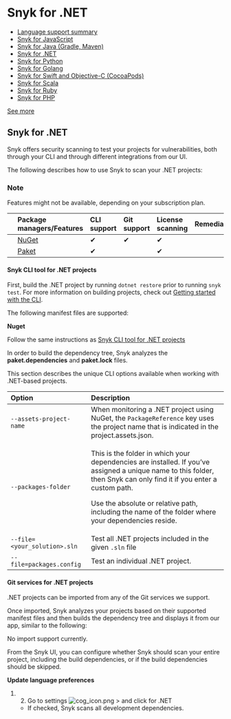 # Snyk for .NET

* [ Language support summary](/hc/en-us/articles/360020352437-Language-support-summary)
* [ Snyk for JavaScript](/hc/en-us/articles/360004712477-Snyk-for-JavaScript)
* [ Snyk for Java \(Gradle, Maven\)](/hc/en-us/articles/360003817357-Snyk-for-Java-Gradle-Maven-)
* [ Snyk for .NET](/hc/en-us/articles/360004519138-Snyk-for-NET)
* [ Snyk for Python](/hc/en-us/articles/360004699377-Snyk-for-Python)
* [ Snyk for Golang](/hc/en-us/articles/360003817417-Snyk-for-Golang)
* [ Snyk for Swift and Objective-C \(CocoaPods\)](/hc/en-us/articles/360004701658-Snyk-for-Swift-and-Objective-C-CocoaPods-)
* [ Snyk for Scala](/hc/en-us/articles/360003781318-Snyk-for-Scala)
* [ Snyk for Ruby](/hc/en-us/articles/360003781298-Snyk-for-Ruby)
* [ Snyk for PHP](/hc/en-us/articles/360003817397-Snyk-for-PHP)

 [See more](/hc/en-us/sections/360001087857-Language-package-manager-support)

##  Snyk for .NET

Snyk offers security scanning to test your projects for vulnerabilities, both through your CLI and through different integrations from our UI.

The following describes how to use Snyk to scan your .NET projects:

### Note

Features might not be available, depending on your subscription plan.

|  | Package managers/Features | CLI support | Git support | License scanning | Remediation | Runtime monitoring |
| :--- | :--- | :--- | :--- | :--- | :--- | :--- |
|  | [NuGet](https://www.nuget.org/)  | ✔︎ | ✔︎ | ✔︎ |  |  |
|  | [Paket](https://fsprojects.github.io/Paket/index.html) | ✔︎ |  | ✔︎ |  |  |

#### Snyk CLI tool for .NET projects <a id="h_01ED93MRAVCCCSMJTFJM4595T5"></a>

First, build the .NET project by running `dotnet restore` prior to running `snyk test`. For more information on building projects, check out [Getting started with the CLI](https://support.snyk.io/hc/en-us/articles/360003812458).

The following manifest files are supported:

**Nuget**

 Follow the same instructions as [Snyk CLI tool for .NET projects]()

In order to build the dependency tree, Snyk analyzes the **paket.dependencies** and **paket.lock** files.

This section describes the unique CLI options available when working with .NET-based projects.

<table>
  <thead>
    <tr>
      <th style="text-align:left">Option</th>
      <th style="text-align:left">Description</th>
    </tr>
  </thead>
  <tbody>
    <tr>
      <td style="text-align:left"><code>--assets-project-name</code>
      </td>
      <td style="text-align:left">When monitoring a .NET project using NuGet, the <code>PackageReference</code> key
        uses the project name that is indicated in the project.assets.json.</td>
    </tr>
    <tr>
      <td style="text-align:left"><code>--packages-folder</code>
      </td>
      <td style="text-align:left">
        <p>This is the folder in which your dependencies are installed. If you&#x2019;ve
          assigned a unique name to this folder, then Snyk can only find it if you
          enter a custom path.</p>
        <p>Use the absolute or relative path, including the name of the folder where
          your dependencies reside.</p>
      </td>
    </tr>
    <tr>
      <td style="text-align:left"><code>--file=&lt;your_solution&gt;.sln</code>
      </td>
      <td style="text-align:left">Test all .NET projects included in the given <code>.sln</code> file</td>
    </tr>
    <tr>
      <td style="text-align:left"><code>--file=packages.config</code>
      </td>
      <td style="text-align:left">Test an individual .NET project.</td>
    </tr>
  </tbody>
</table>

#### Git services for .NET projects

.NET projects can be imported from any of the Git services we support.

Once imported, Snyk analyzes your projects based on their supported manifest files and then builds the dependency tree and displays it from our app, similar to the following:

No import support currently.

From the Snyk UI, you can configure whether Snyk should scan your entire project, including the build dependencies, or if the build dependencies should be skipped.

**Update language preferences**

1. 2. Go to settings ![cog\_icon.png](https://support.snyk.io/hc/article_attachments/4402908592145/cog_icon.png) &gt;  and click for .NET

    - If checked, Snyk scans all development dependencies.

